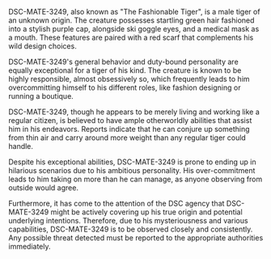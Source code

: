 DSC-MATE-3249, also known as "The Fashionable Tiger", is a male tiger of an unknown origin. The creature possesses startling green hair fashioned into a stylish purple cap, alongside ski goggle eyes, and a medical mask as a mouth. These features are paired with a red scarf that complements his wild design choices.

DSC-MATE-3249's general behavior and duty-bound personality are equally exceptional for a tiger of his kind. The creature is known to be highly responsible, almost obsessively so, which frequently leads to him overcommitting himself to his different roles, like fashion designing or running a boutique.

DSC-MATE-3249, though he appears to be merely living and working like a regular citizen, is believed to have ample otherworldly abilities that assist him in his endeavors. Reports indicate that he can conjure up something from thin air and carry around more weight than any regular tiger could handle.

Despite his exceptional abilities, DSC-MATE-3249 is prone to ending up in hilarious scenarios due to his ambitious personality. His over-commitment leads to him taking on more than he can manage, as anyone observing from outside would agree. 

Furthermore, it has come to the attention of the DSC agency that DSC-MATE-3249 might be actively covering up his true origin and potential underlying intentions. Therefore, due to his mysteriousness and various capabilities, DSC-MATE-3249 is to be observed closely and consistently. Any possible threat detected must be reported to the appropriate authorities immediately.
